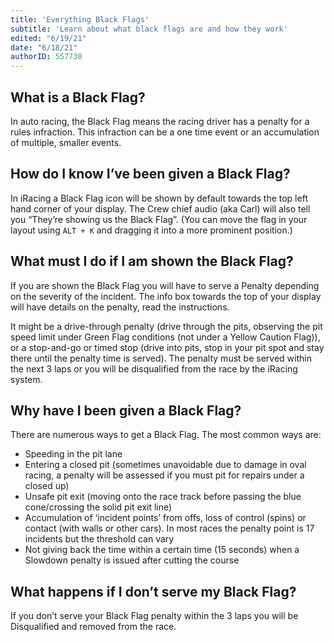 ```yaml
---
title: 'Everything Black Flags'
subtitle: 'Learn about what black flags are and how they work'
edited: "6/19/21"
date: "6/18/21"
authorID: 557730
---
```



## What is a Black Flag?
In auto racing, the Black Flag means the racing driver has a penalty for a rules infraction. This infraction can be a one time event or an accumulation of multiple, smaller events.

## How do I know I’ve been given a Black Flag?
In iRacing a Black Flag icon will be shown by default towards the top left hand corner of your display. The Crew chief audio (aka Carl) will also tell you “They’re showing us the Black Flag”. (You can move the flag in your layout using `ALT + K` and dragging it into a more prominent position.)

## What must I do if I am shown the Black Flag?
If you are shown the Black Flag you will have to serve a Penalty depending on the severity of the incident. The info box towards the top of your display will have details on the penalty, read the instructions.

It might be a drive-through penalty (drive through the pits, observing the pit speed limit under Green Flag conditions (not under a Yellow Caution Flag)), or a stop-and-go or timed stop (drive into pits, stop in your pit spot and stay there until the penalty time is served). The penalty must be served within the next 3 laps or you will be disqualified from the race by the iRacing system.

## Why have I been given a Black Flag?
There are numerous ways to get a Black Flag. The most common ways are:

- Speeding in the pit lane
- Entering a closed pit (sometimes unavoidable due to damage in oval racing, a penalty will be assessed if you must pit for repairs under a closed up)
- Unsafe pit exit (moving onto the race track before passing the blue cone/crossing the solid pit exit line)
- Accumulation of ‘incident points’ from offs, loss of control (spins) or contact (with walls or other cars). In most races the penalty point is 17 incidents but the threshold can vary
- Not giving back the time within a certain time (15 seconds) when a Slowdown penalty is issued after cutting the course

## What happens if I don’t serve my Black Flag?
If you don’t serve your Black Flag penalty within the 3 laps you will be Disqualified and removed from the race.